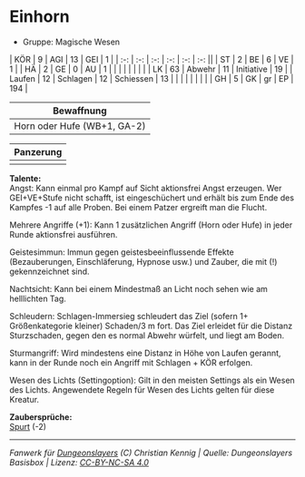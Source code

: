 # Einhorn  
- Gruppe: Magische Wesen  

| KÖR    | 9  | AGI      | 13 | GEI        | 1   |
| :-: | :-: | :-: | :-: | :-: | :-: ||
| ST     | 2  | BE       | 6  | VE         | 1   |
| HÄ     | 2  | GE       | 0  | AU         | 1   |
|        |    |          |    |            |     |
| LK     | 63 | Abwehr   | 11 | Initiative | 19  |
| Laufen | 12 | Schlagen | 12 | Schiessen  | 13  |
|        |    |          |    |            |     |
| GH     | 5  | GK       | gr | EP         | 194 |


| Bewaffnung |
| --- |
| Horn oder Hufe (WB+1, GA-2) |


| Panzerung |
| --- |
|  |


**Talente:**  
Angst: Kann einmal pro Kampf auf Sicht aktionsfrei Angst erzeugen. Wer GEI+VE+Stufe nicht schafft, ist eingeschüchert und erhält bis zum Ende des Kampfes -1 auf alle Proben. Bei einem Patzer ergreift man die Flucht.

Mehrere Angriffe (+1): Kann 1 zusätzlichen Angriff (Horn oder Hufe) in jeder Runde aktionsfrei ausführen.

Geistesimmun: Immun gegen geistesbeeinflussende Effekte (Bezauberungen, Einschläferung, Hypnose usw.) und Zauber, die mit (!) gekennzeichnet sind.

Nachtsicht: Kann bei einem Mindestmaß an Licht noch sehen wie am helllichten Tag.

Schleudern: Schlagen-Immersieg schleudert das Ziel (sofern 1+ Größenkategorie kleiner) Schaden/3 m fort. Das Ziel erleidet für die Distanz Sturzschaden, gegen den es normal Abwehr würfelt, und liegt am Boden.

Sturmangriff: Wird mindestens eine Distanz in Höhe von Laufen gerannt, kann in der Runde noch ein Angriff mit Schlagen + KÖR erfolgen.

Wesen des Lichts (Settingoption): Gilt in den meisten Settings als ein Wesen des Lichts. Angewendete Regeln für Wesen des Lichts gelten für diese Kreatur.


**Zaubersprüche:**  
[Spurt](/grw/zauber/spurt.md) (-2)




___
*Fanwerk für [Dungeonslayers](https://www.dungeonslayers.net/) (C) Christian Kennig | Quelle: Dungeonslayers Basisbox | Lizenz: [CC-BY-NC-SA 4.0](https://creativecommons.org/licenses/by-nc-sa/4.0/deed.de)*
